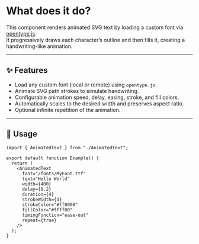 # What does it do?

This component renders animated SVG text by loading a custom font via [opentype.js](https://opentype.js.org/).  
It progressively draws each character’s outline and then fills it, creating a handwriting-like animation.

---

## ✨ Features
- Load any custom font (local or remote) using `opentype.js`.
- Animate SVG path strokes to simulate handwriting.
- Configurable animation speed, delay, easing, stroke, and fill colors.
- Automatically scales to the desired width and preserves aspect ratio.
- Optional infinite repetition of the animation.

---

## 🚀 Usage

```tsx
import { AnimatedText } from "./AnimatedText";

export default function Example() {
  return (
    <AnimatedText
      font="/fonts/MyFont.ttf"
      text="Hello World"
      width={400}
      delay={0.2}
      duration={4}
      strokeWidth={3}
      strokeColor="#ff0000"
      fillColor="#ffff00"
      timingFunction="ease-out"
      repeat={true}
    />
  );
}
